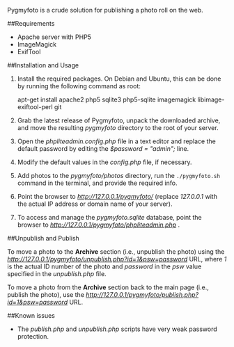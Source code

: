 Pygmyfoto is a crude solution for publishing a photo roll on the web.

##Requirements

* Apache server with PHP5
* ImageMagick
* ExifTool

##Installation and Usage

1. Install the required packages. On Debian and Ubuntu, this can be done by running the following command as root:

	apt-get install apache2 php5 sqlite3 php5-sqlite imagemagick libimage-exiftool-perl git

2. Grab the latest release of Pygmyfoto, unpack the downloaded archive, and move the resulting *pygmyfoto* directory to the root of your server.
3. Open the *phpliteadmin.config.php*  file in a text editor and replace the default password by editing the *$password = "admin";* line.
4. Modify the default values in the *config.php* file, if necessary.
5. Add photos  to the *pygmyfoto/photos* directory, run the `./pygmyfoto.sh` command in the terminal, and provide the required info.
6. Point the browser to *http://127.0.0.1/pygmyfoto/* (replace *127.0.0.1* with the actual IP address or domain name of your server).
7. To access and manage the *pygmyfoto.sqlite* database, point the browser to *http://127.0.0.1/pygmyfoto/phpliteadmin.php* .

##Unpublish and Publish

To move a photo to the **Archive** section (i.e., unpublish the photo) using the *http://127.0.0.1/pygmyfoto/unpublish.php?id=1&psw=password* URL, where *1* is the actual ID number of the photo and *password* in the *psw* value specified in the *unpublish.php* file.

To move a photo from the **Archive** section back to the main page (i.e., publish the photo), use the *http://127.0.0.1/pygmyfoto/publish.php?id=1&psw=password* URL.

##Known issues

* The *publish.php* and *unpublish.php* scripts have very weak password protection.
